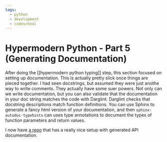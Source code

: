 ```yaml
---
tags:
  - python
  - development
  - codeschool
---
```



# Hypermodern Python - Part 5 (Generating Documentation)

After doing the [[hypermodern python typing]] step, this section focused on setting up documentation. This is actually pretty slick once things are pieced together. I had seen docstrings, but assumed they were just anothe way to write comments. They actually have some suer powers. Not only can we write documentation, but you can also validate that the documentation in your doc string matches the code with Darglint. Darglint checks that docstring descriptions match function definitions. You can use Sphinx to generate a fancy html version of your documentation, and then `sphinx-autodoc-typehints` can uses type annotations to document the types of function parameters and return values.

I now have [a repo](https://github.com/stephenkilbourn/modern-python) that has a really nice setup with generated API documentation.
